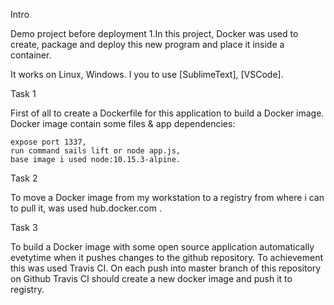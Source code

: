Intro

Demo project before deployment
1.In this project, Docker was used to create,
package and deploy this new program and place it inside a container.

It works on Linux, Windows. I you to use [SublimeText], [VSCode].

Task 1

First of all to create a Dockerfile for this application to build a Docker image. Docker image contain some files & app dependencies:

    expose port 1337,
    run command sails lift or node app.js,
    base image i used node:10.15.3-alpine.

Task 2

To move a Docker image from my workstation to a registry from where i can to pull it, was used hub.docker.com .

Task 3

To build a Docker image with some open source application automatically evetytime when it pushes changes to the github repository. To achievement this was used Travis CI. On each push into master branch of this repository on Github Travis CI should create a new docker image and push it to registry.
